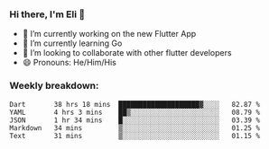 ### Hi there, I'm Eli 👋
- 🔭 I’m currently working on the new Flutter App
- 🌱 I’m currently learning Go
- 🦄 I’m looking to collaborate with other flutter developers
- 😄 Pronouns: He/Him/His

### Weekly breakdown:
<!--START_SECTION:waka-->
```text
Dart       38 hrs 18 mins  ████████████████████▓░░░░   82.87 % 
YAML       4 hrs 3 mins    ██▒░░░░░░░░░░░░░░░░░░░░░░   08.79 % 
JSON       1 hr 34 mins    █░░░░░░░░░░░░░░░░░░░░░░░░   03.39 % 
Markdown   34 mins         ▒░░░░░░░░░░░░░░░░░░░░░░░░   01.25 % 
Text       31 mins         ▒░░░░░░░░░░░░░░░░░░░░░░░░   01.15 % 
```
<!--END_SECTION:waka-->

